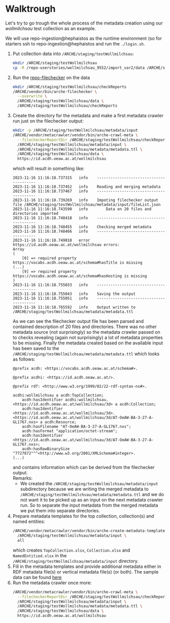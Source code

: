 # Walktrough

Let's try to go trough the whole process of the metadata creation using our _wollmilchsau_ test collection as an example.

We will use repo-ingestion@hephaistos as the runtime environment
(so for starters ssh to repo-ingestion@hephaistos and run the `./login.sh`.

1. Put collection data into `/ARCHE/staging/testWollmilchsau`:
   ```bash
   mkdir /ARCHE/staging/testWollmilchsau
   cp -R /repo-userstories/wollmilchsau_9552/import_var2/data /ARCHE/staging/testWollmilchsau/data
   ```
2. Run the [repo-filechecker](https://github.com/acdh-oeaw/repo-file-checker) on the data
   ```bash
   mkdir /ARCHE/staging/testWollmilchsau/checkReports
   /ARCHE/vendor/bin/arche-filechecker \
     --overwrite \
     /ARCHE/staging/testWollmilchsau/data \
     /ARCHE/staging/testWollmilchsau/checkReports
   ```
3. Create the directory for the metadata and make a first metadata crawler run
   just on the filechecker output:
   ```bash
   mkdir -p /ARCHE/staging/testWollmilchsau/metadata/input
   /ARCHE/vendor/metacrawler/vendor/bin/arche-crawl-meta \
     --filecheckerReportDir /ARCHE/staging/testWollmilchsau/checkReports \
     /ARCHE/staging/testWollmilchsau/metadata/input \
     /ARCHE/staging/testWollmilchsau/metadata/metadata.ttl \
     /ARCHE/staging/testWollmilchsau/data \
     https://id.acdh.oeaw.ac.at/wollmilchsau
   ```
   which will result in something like:
   ```
   2023-11-16 11:16:18.737315	info	----------------------------------------
   2023-11-16 11:16:18.737452	info	Reading and merging metadata
   2023-11-16 11:16:18.737467	info	----------------------------------------
   2023-11-16 11:16:18.739269	info	Impoting filechecker output file /ARCHE/staging/testWollmilchsau/metadata/input/fileList.json
   2023-11-16 11:16:18.743590	info		Data on 20 files and directories imported
   2023-11-16 11:16:18.748418	info	----------------------------------------
   2023-11-16 11:16:18.748455	info	Checking merged metadata
   2023-11-16 11:16:18.748466	info	----------------------------------------
   2023-11-16 11:16:18.749818	error	https://id.acdh.oeaw.ac.at/wollmilchsau errors: 
   Array
   (
       [0] => required property https://vocabs.acdh.oeaw.ac.at/schema#hasTitle is missing
   (...)
       [9] => required property https://vocabs.acdh.oeaw.ac.at/schema#hasHosting is missing
   )
   2023-11-16 11:16:18.755033	info	----------------------------------------
   2023-11-16 11:16:18.755043	info	Saving the output
   2023-11-16 11:16:18.755051	info	----------------------------------------
   2023-11-16 11:16:18.765592	info	Output written to /ARCHE/staging/testWollmilchsau/metadata/metadata.ttl
   ```
   As we can see the filechecker output file has been parsed and contained
   description of 20 files and directories.
   There was no other metadata source (not surprisingly) so the metadata crawler
   passed on to checks revealing (again not surprisingly) a lot of metadata
   properties to be missing.
   Finally the metadata created based on the available input has been saved to
   the `/ARCHE/staging/testWollmilchsau/metadata/metadata.ttl` which looks
   as follows:
   ```
   @prefix acdh: <https://vocabs.acdh.oeaw.ac.at/schema#>.
   
   @prefix acdhi: <https://id.acdh.oeaw.ac.at/>.
   
   @prefix rdf: <http://www.w3.org/1999/02/22-rdf-syntax-ns#>.
   
   acdhi:wollmilchsau a acdh:TopCollection;
       acdh:hasIdentifier acdhi:wollmilchsau.
   <https://id.acdh.oeaw.ac.at/wollmilchsau/3d> a acdh:Collection;
       acdh:hasIdentifier <https://id.acdh.oeaw.ac.at/wollmilchsau/3d>.
   <https://id.acdh.oeaw.ac.at/wollmilchsau/3d/AT-OeAW-BA-3-27-A-GL1767.nxs> a acdh:Resource;
       acdh:hasFilename "AT-OeAW-BA-3-27-A-GL1767.nxs";
       acdh:hasFormat "application/octet-stream";
       acdh:hasIdentifier <https://id.acdh.oeaw.ac.at/wollmilchsau/3d/AT-OeAW-BA-3-27-A-GL1767.nxs>;
       acdh:hasRawBinarySize "7727872"^^<http://www.w3.org/2001/XMLSchema#integer>.
   (...)
   ```
   and contains information which can be derived from the filechecker output.  
   Remarks:
   * We created the `/ARCHE/staging/testWollmilchsau/metadata/input` subdirectory
     because we are writing the merged metadata to `/ARCHE/staging/testWollmilchsau/metadata/metadata.ttl`
     and we do not want it to be picked up as an input on the next metadata crawler run.
     So to separate the input metadata from the merged metadata we put them
     into separate directories.
4. Prepare metadata templates for the top collection, collection(s) and named entities:
   ```bash
   /ARCHE/vendor/metacrawler/vendor/bin/arche-create-metadata-template \
     /ARCHE/staging/testWollmilchsau/metadata/input \
     all
   ```
   which creates `TopCollection.xlsx`, `Collection.xlsx` and `NamedEntitied.xlsx`
   in the `/ARCHE/staging/testWollmilchsau/metadata/input` directory.
5. Fill in the metadata templates and provide additional metadata either in
   RDF metadata file(s) or vertical metadata file(s) (or both).
   The sample data can be found [here](wollmilchsau)
6. Run the metadata crawler once more:
   ```bash
   /ARCHE/vendor/metacrawler/vendor/bin/arche-crawl-meta \
     --filecheckerReportDir /ARCHE/staging/testWollmilchsau/checkReports \
     /ARCHE/staging/testWollmilchsau/metadata/input \
     /ARCHE/staging/testWollmilchsau/metadata/metadata.ttl \
     /ARCHE/staging/testWollmilchsau/data \
     https://id.acdh.oeaw.ac.at/wollmilchsau
   ```